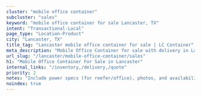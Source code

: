 ```yaml
---
cluster: "mobile office container"
subcluster: "sales"
keyword: "mobile office container for sale Lancaster, TX"
intent: "Transactional-Local"
page_type: "Location-Product"
city: "Lancaster, TX"
title_tag: "Lancaster mobile office container for sale | LC Container"
meta_description: "Mobile Office Container for sale with delivery in Lancaster, TX. LC Container — local Since 2003. Get pricing today."
url_slug: "/lancaster/mobile-office-container/sales"
h1: "Mobile Office Container For Sale in Lancaster"
internal_links: "/inventory,/delivery,/quote"
priority: 2
notes: "Include power specs (for reefer/office), photos, and availability."
noindex: true
---
```


<!-- TODO: Add unique city/inventory copy, images, and internal links here. -->
